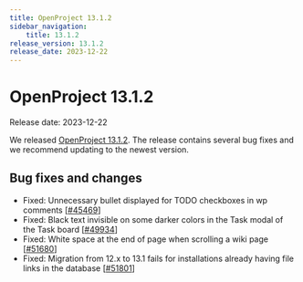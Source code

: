 ```yaml
---
title: OpenProject 13.1.2
sidebar_navigation:
    title: 13.1.2
release_version: 13.1.2
release_date: 2023-12-22
---
```


# OpenProject 13.1.2

Release date: 2023-12-22

We released [OpenProject 13.1.2](https://community.openproject.com/versions/1982).
The release contains several bug fixes and we recommend updating to the newest version.

<!--more-->

## Bug fixes and changes

<!-- update this list when updating the draft -->

- Fixed: Unnecessary bullet displayed for TODO checkboxes in wp comments \[[#45469](https://community.openproject.com/wp/45469)\]
- Fixed: Black text invisible on some darker colors in the Task modal of the Task board \[[#49934](https://community.openproject.com/wp/49934)\]
- Fixed: White space at the end of page when scrolling a wiki page \[[#51680](https://community.openproject.com/wp/51680)\]
- Fixed: Migration from 12.x to 13.1 fails for installations already having file links in the database  \[[#51801](https://community.openproject.com/wp/51801)\]
